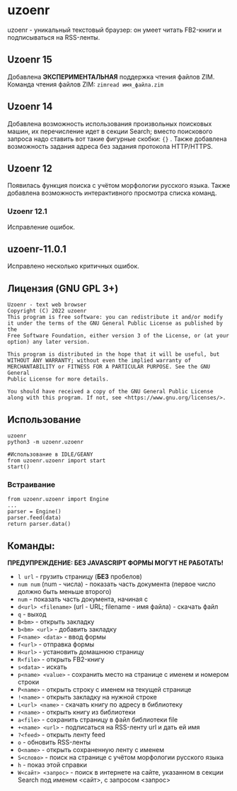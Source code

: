 # uzoenr

uzoenr - уникальный текстовый браузер:
он умеет читать FB2-книги и подписываться на RSS-ленты.

## Uzoenr 15

Добавлена **ЭКСПЕРИМЕНТАЛЬНАЯ** поддержка чтения файлов ZIM.
Команда чтения файлов ZIM:
`zimread имя_файла.zim`

## Uzoenr 14

Добавлена возможность использования произвольных поисковых машин, их перечисление идет в секции Search; вместо поискового запроса надо ставить вот такие фигурные скобки: `{}` .
Также добавлена возможность задания адреса без задания протокола HTTP/HTTPS.

## Uzoenr 12

Появилась функция поиска с учётом морфологии русского языка.
Также добавлена возможность интерактивного просмотра списка команд.

### Uzoenr 12.1

Исправление ошибок.

## uzoenr-11.0.1

Исправлено несколько критичных ошибок.

## Лицензия (GNU GPL 3+)

````
Uzoenr - text web browser
Copyright (C) 2022 uzoenr
This program is free software: you can redistribute it and/or modify
it under the terms of the GNU General Public License as published by the
Free Software Foundation, either version 3 of the License, or (at your
option) any later version.

This program is distributed in the hope that it will be useful, but
WITHOUT ANY WARRANTY; without even the implied warranty of
MERCHANTABILITY or FITNESS FOR A PARTICULAR PURPOSE. See the GNU General
Public License for more details.

You should have received a copy of the GNU General Public License
along with this program. If not, see <https://www.gnu.org/licenses/>.
````

## Использование
````
uzoenr
python3 -m uzoenr.uzoenr
````

````
#Использование в IDLE/GEANY
from uzoenr.uzoenr import start
start()
````

### Встраивание

````
from uzoenr.uzoenr import Engine
...
parser = Engine()
parser.feed(data)
return parser.data()
````

## Команды:

**ПРЕДУПРЕЖДЕНИЕ: БЕЗ JAVASCRIPT ФОРМЫ МОГУТ НЕ РАБОТАТЬ!**

* `l url` - грузить страницу (**БЕЗ** пробелов)
* `num num` (num - числа) - показать часть документа (первое число должно быть меньше второго)
* `num` - показать часть документа, начиная с <num>
* `d<url> <filename>` (url - URL; filename - имя файла) - скачать файл
* `q` - выход
* `B<bm>` - открыть закладку
* `b<bm> <url>` - добавить закладку
* `F<name> <data>` - ввод формы
* `f<url>` - отправка формы
* `H<url>` - установить домашнюю страницу
* `R<file>` - открыть FB2-книгу
* `s<data>` - искать
* `p<name> <value>` - сохранить место на странице с именем <name> и номером строки <value>
* `P<name>` - открыть строку с именем <name> на текущей странице
* `!<name>` - открыть закладку на нужной строке
* `L<url> <name>` - скачать книгу по адресу <url> в библиотеку
* `r<name>` - открыть книгу из библиотеки
* `a<file>` - сохранить страницу в файл библиотеки file
* `+<name> <url>` - подписаться на RSS-ленту url и дать ей имя <name>
* `?<feed>` - открыть ленту feed
* `o` - обновить RSS-ленты
* `O<name>` - открыть сохраненную ленту с именем
* `S<слово>` - поиск на странице с учётом морфологии русского языка
* `h` - показ этой справки
* `W<сайт> <запрос>` - поиск в интернете на сайте, указанном в секции Search под именем <сайт>, с запросом <запрос>
